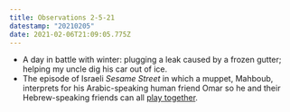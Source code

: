 ```yaml
---
title: Observations 2-5-21
datestamp: "20210205"
date: 2021-02-06T21:09:05.775Z
---
```

- A day in battle with winter: plugging a leak caused by a frozen gutter; helping my uncle dig his car out of ice.
- The episode of Israeli *Sesame Street* in which a muppet, Mahboub, interprets for his Arabic-speaking human friend Omar so he and their Hebrew-speaking friends can all [play together](https://www.youtube.com/watch?v=q2oqfFSse0s&feature=youtu.be).